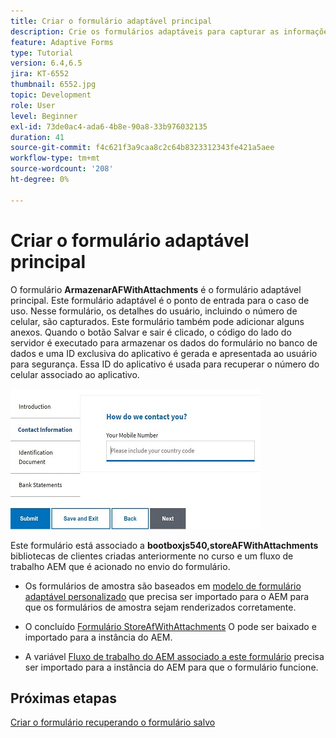 ```yaml
---
title: Criar o formulário adaptável principal
description: Crie os formulários adaptáveis para capturar as informações do candidato e o formulário adaptável para recuperar o formulário adaptável salvo
feature: Adaptive Forms
type: Tutorial
version: 6.4,6.5
jira: KT-6552
thumbnail: 6552.jpg
topic: Development
role: User
level: Beginner
exl-id: 73de0ac4-ada6-4b8e-90a8-33b976032135
duration: 41
source-git-commit: f4c621f3a9caa8c2c64b8323312343fe421a5aee
workflow-type: tm+mt
source-wordcount: '208'
ht-degree: 0%

---
```


# Criar o formulário adaptável principal

O formulário **ArmazenarAFWithAttachments** é o formulário adaptável principal. Este formulário adaptável é o ponto de entrada para o caso de uso. Nesse formulário, os detalhes do usuário, incluindo o número de celular, são capturados. Este formulário também pode adicionar alguns anexos. Quando o botão Salvar e sair é clicado, o código do lado do servidor é executado para armazenar os dados do formulário no banco de dados e uma ID exclusiva do aplicativo é gerada e apresentada ao usuário para segurança. Essa ID do aplicativo é usada para recuperar o número do celular associado ao aplicativo.

![formulário principal do aplicativo](assets/6552.JPG)

Este formulário está associado a **bootboxjs540,storeAFWithAttachments** bibliotecas de clientes criadas anteriormente no curso e um fluxo de trabalho AEM que é acionado no envio do formulário.


* Os formulários de amostra são baseados em [modelo de formulário adaptável personalizado](assets/custom-template-with-page-component.zip) que precisa ser importado para o AEM para que os formulários de amostra sejam renderizados corretamente.

* O concluído [Formulário StoreAfWithAttachments](assets/store-af-with-attachments-form.zip) O pode ser baixado e importado para a instância do AEM.

* A variável [Fluxo de trabalho do AEM associado a este formulário](assets/workflow-model-store-af-with-attachments.zip) precisa ser importado para a instância do AEM para que o formulário funcione.


## Próximas etapas

[Criar o formulário recuperando o formulário salvo](./retrieve-saved-form.md)